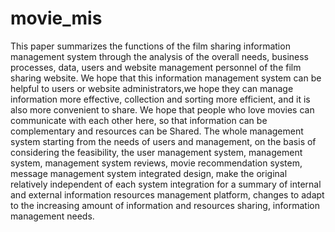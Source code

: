 # movie_mis
This paper summarizes the functions of the film sharing information management system through the analysis of the overall needs, business processes, data, users and website management personnel of the film sharing website. 
We hope that this information management system can be helpful to users or website administrators,we hope they can manage information more effective, collection and sorting more efficient, and it is also more convenient to share. 
We hope that people who love movies can communicate with each other here, so that information can be complementary and resources can be Shared. 
The whole management system starting from the needs of users and management, on the basis of considering the feasibility, 
the user management system, management system, management system reviews, movie recommendation system, message management system integrated design, 
make the original relatively independent of each system integration for a summary of internal and external information resources management platform, 
changes to adapt to the increasing amount of information and resources sharing, information management needs.
